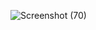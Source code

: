 ![Screenshot (70)](https://github.com/user-attachments/assets/05ba1383-9193-43d8-bd36-752132d4d2ca)
